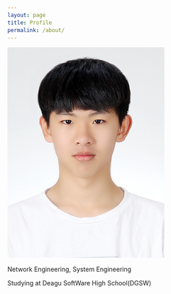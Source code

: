 ```yaml
---
layout: page
title: Profile
permalink: /about/
---
```


<img src="/assets/김현동.jpg" title="Profile Picture" class="profile">

Network Engineering, System Engineering

Studying at Deagu SoftWare High School(DGSW)
